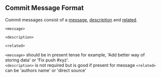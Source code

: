 ## Commit Message Format
Commit messages consist of a [message](#message), [description](#description)
and [related](#related).

```
<message>

<description>

<related>
```
`<message>` should be in present tense for example, 'Add better way of storing data' or 'Fix push #xyz'.  
`<description>` is not required but is good if present for message
`<related>` can be 'authors name' or 'direct source' 